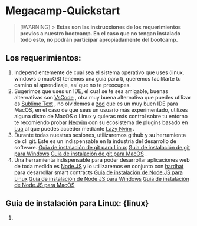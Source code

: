 # Megacamp-Quickstart

> [!WARNING] > **Estas son las instrucciones de los requerimientos previos a nuestro bootcamp. En el caso que no tengan instalado todo esto, no podrán participar apropiadamente del bootcamp.**

## Los requerimientos:

1. Independientemente de cual sea el sistema operativo que uses (linux, windows o macOS) tenemos una guía para ti, queremos facilitarte tu camino al aprendizaje, así que no te preocupes.
2. Sugerimos que uses un IDE, el cual se te sea amigable, buenas alternativas son [VsCode](https://code.visualstudio.com/Download) , otra muy buena alternativa que puedes utilizar es [Sublime Text](https://www.sublimetext.com/) , no olvidemos a [zed](https://zed.dev/) que es un muy buen IDE para MacOS, en el caso de que seas un usuario más experimentado, utilizes alguna distro de MacOS o Linux y quieras más control sobre tu entorno te recomiendo probar [Neovim](https://neovim.io/) con su ecosistema de plugins basado en [Lua](https://lua.org/) al que puedes acceder mediante [Lazy Nvim](https://github.com/folke/lazy.nvim) .
3. Durante todas nuestras sesiones, utilizaremos github y su herramienta de cli git. Este es un indispensable en la industria del desarrollo de software. [Guia de instalación de git para Linux]({linux}) [Guia de instalación de git para Windows]({windows}) [Guia de instalación de git para MacOS]({macos}) .
4. Una herramienta indispensable para poder desarrollar aplicaciones web de toda medida es [Node.JS](https://nodejs.org/en) y lo utilizaremos en conjunto con [hardhat](https://hardhat.org/hardhat-runner/docs/getting-started) para desarrollar smart contracts [Guia de instalación de Node.JS para Linux]({linux}) [Guia de instalación de Node.JS para Windows]({windows}) [Guia de instalación de Node.JS para MacOS]({macos})

## Guia de instalación para Linux: {linux}

1.
